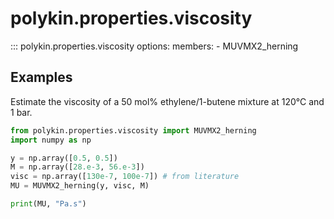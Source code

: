# polykin.properties.viscosity

::: polykin.properties.viscosity
    options:
        members:
            - MUVMX2_herning

## Examples

Estimate the viscosity of a 50 mol% ethylene/1-butene mixture at 120°C and 1 bar.

```python exec="on" source="console"
from polykin.properties.viscosity import MUVMX2_herning
import numpy as np

y = np.array([0.5, 0.5])
M = np.array([28.e-3, 56.e-3])
visc = np.array([130e-7, 100e-7]) # from literature
MU = MUVMX2_herning(y, visc, M)

print(MU, "Pa.s")
```
